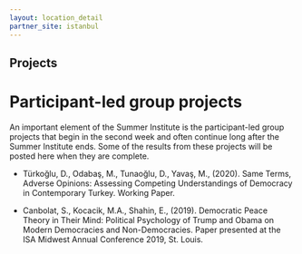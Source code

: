 ```yaml
---
layout: location_detail
partner_site: istanbul
---
```


<h2 class="display-4">Projects</h2>

# Participant-led group projects

An important element of the Summer Institute is the participant-led group projects that begin in the second week and often continue long after the Summer Institute ends.  Some of the results from these projects will be posted here when they are complete.

- Türkoğlu, D., Odabaş, M., Tunaoğlu, D., Yavaş, M., (2020). Same Terms, Adverse Opinions: Assessing Competing Understandings of Democracy in Contemporary Turkey. Working Paper.

- Canbolat, S., Kocacik, M.A., Shahin, E., (2019). Democratic Peace Theory in Their Mind: Political Psychology of Trump and Obama on Modern Democracies and Non-Democracies. Paper presented at the ISA Midwest Annual Conference 2019, St. Louis.

